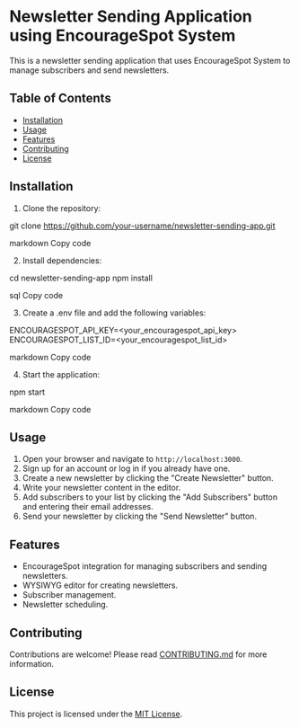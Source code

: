# Newsletter Sending Application using EncourageSpot System

This is a newsletter sending application that uses EncourageSpot System to manage subscribers and send newsletters.

## Table of Contents

- [Installation](#installation)
- [Usage](#usage)
- [Features](#features)
- [Contributing](#contributing)
- [License](#license)

## Installation

1. Clone the repository:

git clone https://github.com/your-username/newsletter-sending-app.git

markdown
Copy code

2. Install dependencies:

cd newsletter-sending-app
npm install

sql
Copy code

3. Create a .env file and add the following variables:

ENCOURAGESPOT_API_KEY=<your_encouragespot_api_key>
ENCOURAGESPOT_LIST_ID=<your_encouragespot_list_id>

markdown
Copy code

4. Start the application:

npm start

markdown
Copy code

## Usage

1. Open your browser and navigate to `http://localhost:3000`.
2. Sign up for an account or log in if you already have one.
3. Create a new newsletter by clicking the "Create Newsletter" button.
4. Write your newsletter content in the editor.
5. Add subscribers to your list by clicking the "Add Subscribers" button and entering their email addresses.
6. Send your newsletter by clicking the "Send Newsletter" button.

## Features

- EncourageSpot integration for managing subscribers and sending newsletters.
- WYSIWYG editor for creating newsletters.
- Subscriber management.
- Newsletter scheduling.

## Contributing

Contributions are welcome! Please read [CONTRIBUTING.md](CONTRIBUTING.md) for more information.

## License

This project is licensed under the [MIT License](LICENSE).